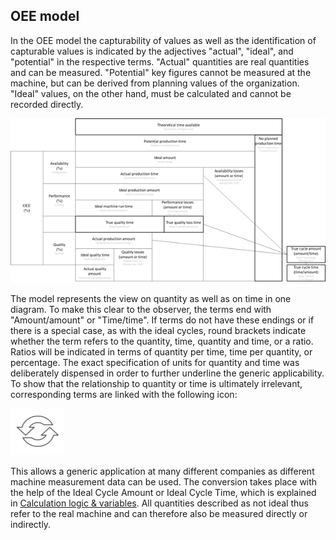 ## OEE model

In the OEE model the capturability of values as well as the identification of capturable values is indicated by the adjectives "actual", "ideal", and "potential" in the respective terms. "Actual" quantities are real quantities and can be measured. "Potential" key figures cannot be measured at the machine, but can be derived from planning values of the organization. "Ideal" values, on the other hand, must be calculated and cannot be recorded directly.

![OEE model](/docs/images/theory-oee-model.png)

The model represents the view on quantity as well as on time in one diagram. To make this clear to the observer, the terms end with "Amount/amount" or "Time/time". If terms do not have these endings or if there is a special case, as with the ideal cycles, round brackets indicate whether the term refers to the quantity, time, quantity and time, or a ratio. Ratios will be indicated in terms of quantity per time, time per quantity, or percentage. The exact specification of units for quantity and time was deliberately dispensed in order to further underline the generic applicability. To show that the relationship to quantity or time is ultimately irrelevant, corresponding terms are linked with the following icon:

![Linking symbol](/docs/images/theory-linking-symbol.png)

This allows a generic application at many different companies as different machine measurement data can be used. The conversion takes place with the help of the Ideal Cycle Amount or Ideal Cycle Time, which is explained in [Calculation logic & variables](/docs/oee-theory/#calculation-logic-variables). All quantities described as not ideal thus refer to the real machine and can therefore also be measured directly or indirectly.
